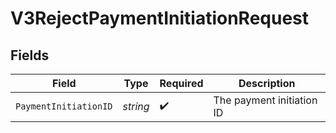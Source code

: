 # V3RejectPaymentInitiationRequest


## Fields

| Field                     | Type                      | Required                  | Description               |
| ------------------------- | ------------------------- | ------------------------- | ------------------------- |
| `PaymentInitiationID`     | *string*                  | :heavy_check_mark:        | The payment initiation ID |